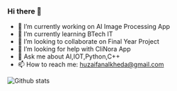 ### Hi there 👋

- 🔭 I’m currently working on AI Image Processing App
- 🌱 I’m currently learning BTech IT
- 👯 I’m looking to collaborate on Final Year Project
- 🤔 I’m looking for help with CliNora App
- 💬 Ask me about AI,IOT,Python,C++
- 📫 How to reach me: huzaifanalkheda@gmail.com

![Github stats](https://github-readme-stats.vercel.app/api?username=Huzaifa525)

